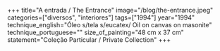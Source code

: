 +++
title="A entrada / The Entrance"
image="/blog/the-entrance.jpeg"
categories=["diversos", "interiores"]
tags=["1994"]
year="1994"
technique_english="Óleo s/tela s/eucatex/ Oil on canvas on masonite"
technique_portuguese=""
size_of_painting="48 cm x 37 cm"
statement="Coleção Particular / Private Collection"
+++
